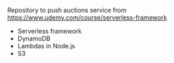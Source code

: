 Repository to push auctions service from https://www.udemy.com/course/serverless-framework

- Serverless framework
- DynamoDB
- Lambdas in Node.js
- S3